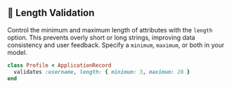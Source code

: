 ## 🔢 Length Validation

Control the minimum and maximum length of attributes with the `length` option. This prevents overly short or long strings, improving data consistency and user feedback. Specify a `minimum`, `maximum`, or both in your model.

```ruby
class Profile < ApplicationRecord
  validates :username, length: { minimum: 3, maximum: 20 }
end
```
